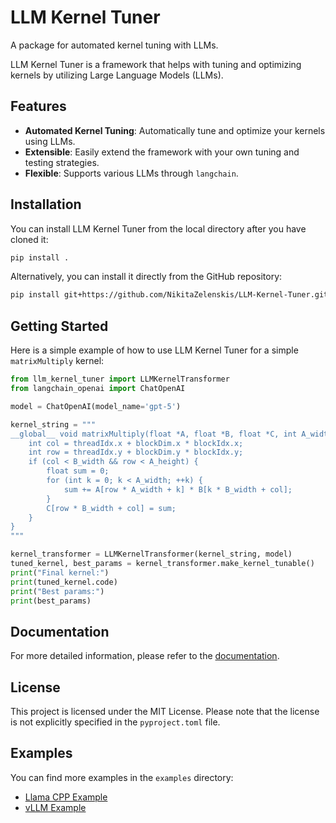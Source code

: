 # LLM Kernel Tuner

A package for automated kernel tuning with LLMs.

LLM Kernel Tuner is a framework that helps with tuning and optimizing kernels by utilizing Large Language Models (LLMs).

## Features

*   **Automated Kernel Tuning**: Automatically tune and optimize your kernels using LLMs.
*   **Extensible**: Easily extend the framework with your own tuning and testing strategies.
*   **Flexible**: Supports various LLMs through `langchain`.

## Installation

You can install LLM Kernel Tuner from the local directory after you have cloned it:

```bash
pip install .
```

Alternatively, you can install it directly from the GitHub repository:

```bash
pip install git+https://github.com/NikitaZelenskis/LLM-Kernel-Tuner.git
```

## Getting Started

Here is a simple example of how to use LLM Kernel Tuner for a simple `matrixMultiply` kernel:

```python
from llm_kernel_tuner import LLMKernelTransformer
from langchain_openai import ChatOpenAI

model = ChatOpenAI(model_name='gpt-5')

kernel_string = """
__global__ void matrixMultiply(float *A, float *B, float *C, int A_width, int A_height, int B_width) {
    int col = threadIdx.x + blockDim.x * blockIdx.x;
    int row = threadIdx.y + blockDim.y * blockIdx.y;
    if (col < B_width && row < A_height) {
        float sum = 0;
        for (int k = 0; k < A_width; ++k) {
            sum += A[row * A_width + k] * B[k * B_width + col];
        }
        C[row * B_width + col] = sum;
    }
}
"""

kernel_transformer = LLMKernelTransformer(kernel_string, model)
tuned_kernel, best_params = kernel_transformer.make_kernel_tunable()
print("Final kernel:")
print(tuned_kernel.code)
print("Best params:")
print(best_params)
```

## Documentation

For more detailed information, please refer to the [documentation](https://nikitazelenskis.github.io/LLM-Kernel-Tuner/).

## License

This project is licensed under the MIT License. Please note that the license is not explicitly specified in the `pyproject.toml` file.

## Examples

You can find more examples in the `examples` directory:
*   [Llama CPP Example](examples/llama_cpp_example.py)
*   [vLLM Example](examples/vllm_example.py)
